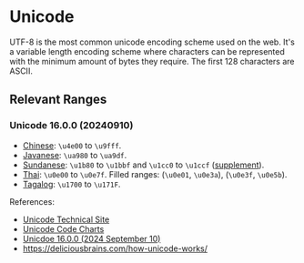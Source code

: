 # Unicode

UTF-8 is the most common unicode encoding scheme used on the web. It's a variable length encoding scheme where characters can be represented with the minimum amount of bytes they require. The first 128 characters are ASCII. 

## Relevant Ranges

### Unicode 16.0.0 (20240910)
- [Chinese](https://www.unicode.org/charts/PDF/U4E00.pdf): `\u4e00` to `\u9fff`.
- [Javanese](https://www.unicode.org/charts/PDF/UA980.pdf):  `\ua980` to `\ua9df`.
- [Sundanese](https://www.unicode.org/charts/PDF/U1B80.pdf): `\u1b80` to `\u1bbf` and `\u1cc0` to `\u1ccf` ([supplement](https://www.unicode.org/charts/PDF/U1CC0.pdf)).
- [Thai](https://www.unicode.org/charts/PDF/U0E00.pdf): `\u0e00` to `\u0e7f`. Filled ranges: (`\u0e01`, `\u0e3a`), (`\u0e3f`, `\u0e5b`).
- [Tagalog](https://www.unicode.org/charts/PDF/U1700.pdf): `\u1700` to `\u171F`.

References:
- [Unicode Technical Site](https://unicode.org/main.html)
- [Unicode Code Charts](https://www.unicode.org/charts/)
- [Unicdoe 16.0.0 (2024 September 10)](https://www.unicode.org/versions/Unicode16.0.0/)
- https://deliciousbrains.com/how-unicode-works/
